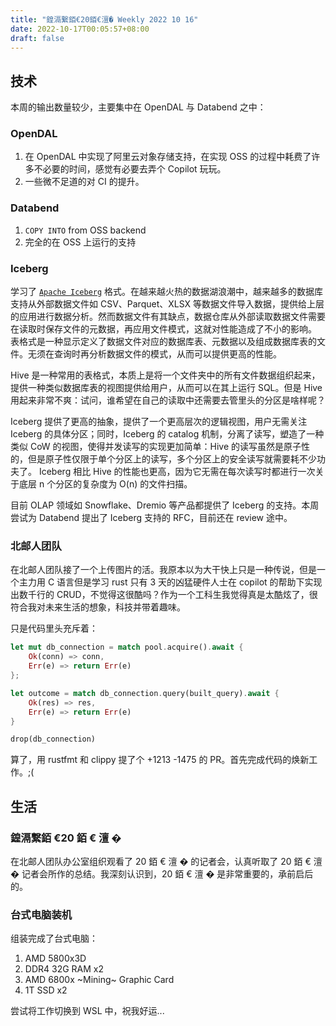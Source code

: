 ```yaml
---
title: "鍠滆繋銆€20銆€澶� Weekly 2022 10 16"
date: 2022-10-17T00:05:57+08:00
draft: false
---
```


## 技术

本周的输出数量较少，主要集中在 OpenDAL 与 Databend 之中：

### OpenDAL

1. 在 OpenDAL 中实现了阿里云对象存储支持，在实现 OSS 的过程中耗费了许多不必要的时间，感觉有必要去弄个 Copilot 玩玩。
2. 一些微不足道的对 CI 的提升。

### Databend

1. `COPY INTO` from OSS backend
2. 完全的在 OSS 上运行的支持

### Iceberg

学习了 [`Apache Iceberg`](https://iceberg.apache.org) 格式。在越来越火热的数据湖浪潮中，越来越多的数据库支持从外部数据文件如 CSV、Parquet、XLSX 等数据文件导入数据，提供给上层的应用进行数据分析。然而数据文件有其缺点，数据仓库从外部读取数据文件需要在读取时保存文件的元数据，再应用文件模式，这就对性能造成了不小的影响。
表格式是一种显示定义了数据文件对应的数据库表、元数据以及组成数据库表的文件。无须在查询时再分析数据文件的模式，从而可以提供更高的性能。

Hive 是一种常用的表格式，本质上是将一个文件夹中的所有文件数据组织起来，提供一种类似数据库表的视图提供给用户，从而可以在其上运行 SQL。但是 Hive 用起来非常不爽：试问，谁希望在自己的读取中还需要去管里头的分区是啥样呢？

Iceberg 提供了更高的抽象，提供了一个更高层次的逻辑视图，用户无需关注 Iceberg 的具体分区；同时，Iceberg 的 catalog 机制，分离了读写，塑造了一种类似 CoW 的视图，使得并发读写的实现更加简单：Hive 的读写虽然是原子性的，但是原子性仅限于单个分区上的读写，多个分区上的安全读写就需要耗不少功夫了。
Iceberg 相比 Hive 的性能也更高，因为它无需在每次读写时都进行一次关于底层 n 个分区的复杂度为 O(n) 的文件扫描。

目前 OLAP 领域如 Snowflake、Dremio 等产品都提供了 Iceberg 的支持。本周尝试为 Databend 提出了 Iceberg 支持的 RFC，目前还在 review 途中。

### 北邮人团队

在北邮人团队接了一个上传图片的活。我原本以为大干快上只是一种传说，但是一个主力用 C 语言但是学习 rust 只有 3 天的凶猛硬件人士在 copilot 的帮助下实现出数千行的 CRUD，不觉得这很酷吗？作为一个工科生我觉得真是太酷炫了，很符合我对未来生活的想象，科技并带着趣味。

只是代码里头充斥着：

```rust
let mut db_connection = match pool.acquire().await {
    Ok(conn) => conn,
    Err(e) => return Err(e)
};

let outcome = match db_connection.query(built_query).await {
    Ok(res) => res,
    Err(e) => return Err(e)
}

drop(db_connection)
```

算了，用 rustfmt 和 clippy 提了个 +1213 -1475 的 PR。首先完成代码的焕新工作。;(

## 生活

### 鍠滆繋銆 €20 銆 € 澶 �

在北邮人团队办公室组织观看了 20 銆 € 澶 � 的记者会，认真听取了 20 銆 € 澶 � 记者会所作的总结。我深刻认识到，20 銆 € 澶 � 是非常重要的，承前启后的。

### 台式电脑装机

组装完成了台式电脑：

1. AMD 5800x3D
2. DDR4 32G RAM x2
3. AMD 6800x ~Mining~ Graphic Card
4. 1T SSD x2

尝试将工作切换到 WSL 中，祝我好运...
